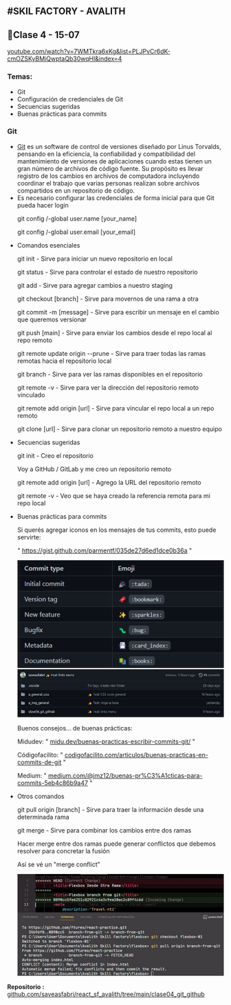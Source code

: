 #SKIL FACTORY - AVALITH
------------------------------
## :book:Clase 4 - 15-07
[youtube.com/watch?v=7WMTkra6xKg&list=PLJPvCr6dK-cmOZSKyBMiQwptaQb30wqHl&index=4](https://www.youtube.com/watch?v=7WMTkra6xKg&list=PLJPvCr6dK-cmOZSKyBMiQwptaQb30wqHl&index=4)

<section class="theme-guide">
  <h3 class="title-theme">Temas:</h3>
  <ul>
    <li><span>Git</span></li>
    <li><span>Configuración de credenciales de Git</span></li>
    <li><span>Secuencias sugeridas</span></li>
    <li><span>Buenas prácticas para commits</span></li>
  </ul>
</section>
<div class="line"></div>

<!-- ********************************* Main ********************************* -->
<section class="topics-container">
  <h3 class="title-topics">
    Git
  </h3>
  <ul class="ul-topics">
    <li>
      <span>
        <a href="https://git-scm.com/" class="link-definition" target="_blank">Git</a> es un software de control de versiones diseñado por Linus Torvalds, pensando en la eficiencia, la confiabilidad y compatibilidad del mantenimiento de versiones de aplicaciones cuando estas tienen un gran número de archivos de código fuente. Su propósito es llevar registro de los cambios en archivos de computadora incluyendo coordinar el trabajo que varias personas realizan sobre archivos compartidos en un repositorio de código.
      </span>
    </li>
    <li>
      <span>Es necesario configurar las credenciales de forma inicial para que Git pueda hacer login</span>
      <div class="cmds-git">
        <p>git config /-global user.name [your_name]</p>
        <p>git config /-global user.email [your_email]</p>
      </div>
    </li>
    <li>
      <span>Comandos esenciales</span>
      <div class="cmds-git">
        <p>git init<span> - Sirve para iniciar un nuevo repositorio en local</span></p>
        <p>git status<span> - Sirve para controlar el estado de nuestro repositorio</span></p>
        <p>git add<span> - Sirve para agregar cambios a nuestro staging</span></p>
        <p>git checkout [branch]<span> - Sirve para movernos de una rama a otra</span></p>
        <p>git commit -m [message]<span> - Sirve para escribir un mensaje en el cambio que queremos versionar</span></p>
        <p>git push [main]<span> - Sirve para enviar los cambios desde el repo local al repo remoto</span></p>
        <p>git remote update origin --prune<span> - Sirve para traer todas las ramas remotas hacia el repositorio local</span></p>
        <p>git branch<span> - Sirve para ver las ramas disponibles en el repositorio</span></p>
        <p>git remote -v<span> - Sirve para ver la dirección del repositorio remoto vinculado</span></p>
        <p>git remote add origin [url]<span> - Sirve para vincular el repo local a un repo remoto</span></p>
        <p>git clone [url]<span> - Sirve para clonar un repositorio remoto a nuestro equipo</span></p>
      </div>          
    </li>
    <li>
      <span>Secuencias sugeridas</span>
      <div class="cmds-git">
        <p>git init<span> - Creo el repositorio</span></p>
        <p><span>Voy a GitHub / GitLab y me creo un repositorio remoto</span></p>
        <p>git remote add origin [url]<span> - Agrego la URL del repositorio remoto</span></p>
        <p>git remote -v<span> - Veo que se haya creado la referencia remota para mi repo local</span></p>
      </div>
    </li>
    <li>
      <span>Buenas prácticas para commits</span>
      <div class="cmds-git">
        <p>Si querés agregar iconos en los mensajes de tus commits, esto puede servirte:</p>
        <p><span>" <a href="https://gist.github.com/parmentf/035de27d6ed1dce0b36a" class="link-definition" target="_blank">https://gist.github.com/parmentf/035de27d6ed1dce0b36a</a> "</span></p>
        <img class="ex1-img" src="../clase04_git_github/img/ex1.jpg" alt="Imagen de Github">
        <img class="ex2-img" src="../clase04_git_github/img/ex2.jpg" alt="Imagen de Github">
        <p>Buenos consejos... de buenas prácticas:</p>
        <p>Midudev: <span>" <a href="https://midu.dev/buenas-practicas-escribir-commits-git/" class="link-definition" target="_blank">midu.dev/buenas-practicas-escribir-commits-git/</a> "</span></p>
        <p>Códigofacilito: <span>" <a href="https://codigofacilito.com/articulos/buenas-practicas-en-commits-de-git" class="link-definition" target="_blank">codigofacilito.com/articulos/buenas-practicas-en-commits-de-git</a> "</span></p>
        <p>Medium: <span>" <a href="https://medium.com/@jmz12/buenas-pr%C3%A1cticas-para-commits-5eb4c86b9a47" class="link-definition" target="_blank">medium.com/@jmz12/buenas-pr%C3%A1cticas-para-commits-5eb4c86b9a47</a> "</span></p>
      </div>
    </li>
    <li>
      <span>Otros comandos</span>
      <div class="cmds-git">
        <p>git pull origin [branch]<span> - Sirve para traer la información desde una determinada rama</span></p>
        <p>git merge<span> - Sirve para combinar los cambios entre dos ramas</span></p>
        <p><span>Hacer merge entre dos ramas puede generar conflictos que debemos resolver para concretar la fusión</span></p>
        <p>Así se vé un "merge conflict"</p>
        <img class="ex2-img" src="../clase04_git_github/img/ex3.jpg" alt="Imagen de Github">
      </div>
    </li>
  </ul>
</section>

__Repositorio :__
[github.com/saveasfabri/react_sf_avalith/tree/main/clase04_git_github](https://github.com/saveasfabri/react_sf_avalith/tree/main/clase04_git_github)